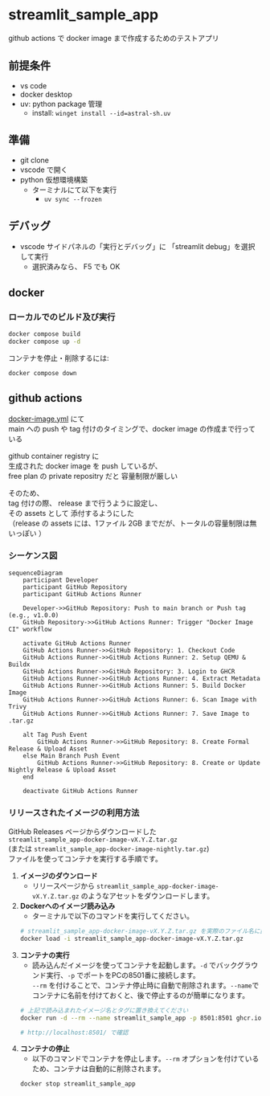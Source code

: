 # streamlit_sample_app

github actions で docker image まで作成するためのテストアプリ

## 前提条件

- vs code
- docker desktop
- uv: python package 管理
  - install: `winget install --id=astral-sh.uv`

## 準備

- git clone
- vscode で開く
- python 仮想環境構築
  - ターミナルにて以下を実行
    - `uv sync --frozen`

## デバッグ

- vscode サイドパネルの「実行とデバッグ」に 「streamlit debug」を選択して実行
  - 選択済みなら、 F5 でも OK

## docker 

### ローカルでのビルド及び実行

```bash
docker compose build
docker compose up -d
```

コンテナを停止・削除するには:

```bash
docker compose down
```

## github actions

[docker-image.yml](./.github/workflows/docker-image.yml) にて  
main への push や tag 付けのタイミングで、docker image の作成まで行っている

github container registry に  
生成された docker image を push しているが、  
free plan の private repositry だと 容量制限が厳しい  

そのため、  
tag 付けの際、 release まで行うように設定し、  
その assets として 添付するようにした  
（release の assets には、1ファイル 2GB までだが、トータルの容量制限は無いっぽい ）

### シーケンス図

```mermaid
sequenceDiagram
    participant Developer
    participant GitHub Repository
    participant GitHub Actions Runner

    Developer->>GitHub Repository: Push to main branch or Push tag (e.g., v1.0.0)
    GitHub Repository->>GitHub Actions Runner: Trigger "Docker Image CI" workflow

    activate GitHub Actions Runner
    GitHub Actions Runner->>GitHub Repository: 1. Checkout Code
    GitHub Actions Runner->>GitHub Actions Runner: 2. Setup QEMU & Buildx
    GitHub Actions Runner->>GitHub Repository: 3. Login to GHCR
    GitHub Actions Runner->>GitHub Actions Runner: 4. Extract Metadata
    GitHub Actions Runner->>GitHub Actions Runner: 5. Build Docker Image
    GitHub Actions Runner->>GitHub Actions Runner: 6. Scan Image with Trivy
    GitHub Actions Runner->>GitHub Actions Runner: 7. Save Image to .tar.gz

    alt Tag Push Event
        GitHub Actions Runner->>GitHub Repository: 8. Create Formal Release & Upload Asset
    else Main Branch Push Event
        GitHub Actions Runner->>GitHub Repository: 8. Create or Update Nightly Release & Upload Asset
    end

    deactivate GitHub Actions Runner

```
### リリースされたイメージの利用方法

GitHub Releases ページからダウンロードした  
`streamlit_sample_app-docker-image-vX.Y.Z.tar.gz`  
(または `streamlit_sample_app-docker-image-nightly.tar.gz`)   
ファイルを使ってコンテナを実行する手順です。

1. **イメージのダウンロード**
   - リリースページから `streamlit_sample_app-docker-image-vX.Y.Z.tar.gz` のようなアセットをダウンロードします。
1. **Dockerへのイメージ読み込み**
   - ターミナルで以下のコマンドを実行してください。
    ```bash
    # streamlit_sample_app-docker-image-vX.Y.Z.tar.gz を実際のファイル名に置き換えてください
    docker load -i streamlit_sample_app-docker-image-vX.Y.Z.tar.gz
    ```
1. **コンテナの実行**
   - 読み込んだイメージを使ってコンテナを起動します。`-d` でバックグラウンド実行、`-p` でポートをPCの8501番に接続します。  
     `--rm` を付けることで、コンテナ停止時に自動で削除されます。`--name`でコンテナに名前を付けておくと、後で停止するのが簡単になります。
    ```bash
    # 上記で読み込まれたイメージ名とタグに置き換えてください
    docker run -d --rm --name streamlit_sample_app -p 8501:8501 ghcr.io/sifi-imaging-temp-org/streamlit_sample_app:vX.Y.Z

    # http://localhost:8501/ で確認
    ```
1. **コンテナの停止**
   - 以下のコマンドでコンテナを停止します。`--rm` オプションを付けているため、コンテナは自動的に削除されます。
    ```bash
    docker stop streamlit_sample_app
    ```
